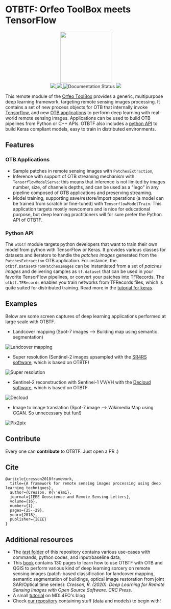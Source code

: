 # OTBTF: Orfeo ToolBox meets TensorFlow

<p align="center">
<img src="images/logo.png" width="160px">
<br>
<a href="https://gitlab.irstea.fr/remi.cresson/otbtf/-/releases">
<img src="https://gitlab.irstea.fr/remi.cresson/otbtf/-/badges/release.svg">
</a>
<a href="https://gitlab.irstea.fr/remi.cresson/otbtf/-/commits/master">
<img src="https://gitlab.irstea.fr/remi.cresson/otbtf/badges/master/pipeline.svg">
</a>
<img src='https://readthedocs.org/projects/otbtf/badge/?version=latest' alt='Documentation Status' />
<a href="LICENSE">
<img src="https://img.shields.io/badge/License-Apache%202.0-blue.svg">
</a>
</p>


This remote module of the [Orfeo ToolBox](https://www.orfeo-toolbox.org) 
provides a generic, multipurpose deep learning framework, targeting remote 
sensing images processing. It contains a set of new process objects for OTB 
that internally invoke [Tensorflow](https://www.tensorflow.org/), and new [OTB 
applications](#otb-applications) to perform deep learning with real-world 
remote sensing images. Applications can be used to build OTB pipelines from 
Python or C++ APIs. OTBTF also includes a [python API](#python-api) to build 
Keras compliant models, easy to train in distributed environments. 


## Features

### OTB Applications

- Sample patches in remote sensing images with `PatchesExtraction`,
- Inference with support of OTB streaming mechanism with 
`TensorflowModelServe`: this means that inference is not limited by images 
number, size, of channels depths, and can be used as a "lego" in any pipeline 
composed of OTB applications and preserving streaming.
- Model training, supporting save/restore/import operations (a model can be 
trained from scratch or fine-tuned) with `TensorflowModelTrain`. This 
application targets mostly newcomers and is nice for educational purpose, but 
deep learning practitioners will for sure prefer the Python API of OTBTF.  

### Python API

The `otbtf` module targets python developers that want to train their own 
model from python with TensorFlow or Keras.
It provides various classes for datasets and iterators to handle the 
_patches images_ generated from the `PatchesExtraction` OTB application.
For instance, the `otbtf.DatasetFromPatchesImages` can be instantiated from a 
set of _patches images_ and delivering samples as `tf.dataset` that can be 
used in your favorite TensorFlow pipelines, or convert your patches into 
TFRecords. The `otbtf.TFRecords` enables you train networks from TFRecords 
files, which is quite suited for distributed training. Read more in the 
[tutorial for keras](api_tutorial.html).

## Examples

Below are some screen captures of deep learning applications performed at 
large scale with OTBTF.

 - Landcover mapping (Spot-7 images --> Building map using semantic 
segmentation)

![Landcover mapping](https://gitlab.irstea.fr/remi.cresson/otbtf/-/raw/develop/doc/images/landcover.png)

 - Super resolution (Sentinel-2 images upsampled with the 
[SR4RS software](https://github.com/remicres/sr4rs), which is based on OTBTF)
 
![Super resolution](https://gitlab.irstea.fr/remi.cresson/otbtf/-/raw/develop/doc/images/supresol.png)

 - Sentinel-2 reconstruction with Sentinel-1 VV/VH with the 
[Decloud software](https://github.com/CNES/decloud), which is based on OTBTF

![Decloud](https://github.com/CNES/decloud/raw/master/doc/images/cap2.jpg)
 
 - Image to image translation (Spot-7 image --> Wikimedia Map using CGAN. 
So unnecessary but fun!)

![Pix2pix](https://gitlab.irstea.fr/remi.cresson/otbtf/-/raw/develop/doc/images/pix2pix.png)

## Contribute

Every one can **contribute** to OTBTF. Just open a PR :)

## Cite

```
@article{cresson2018framework,
  title={A framework for remote sensing images processing using deep learning techniques},
  author={Cresson, R{\'e}mi},
  journal={IEEE Geoscience and Remote Sensing Letters},
  volume={16},
  number={1},
  pages={25--29},
  year={2018},
  publisher={IEEE}
}
```

## Additional resources

- The [*test* folder](https://github.com/remicres/otbtf/tree/master/test/) 
of this repository contains various use-cases with commands, python codes, and 
input/baseline data,
- This [book](https://doi.org/10.1201/9781003020851) contains 130 pages to 
learn how to use OTBTF with OTB and QGIS to perform various kind of deep 
learning sorcery on remote sensing images (patch-based classification for 
landcover mapping, semantic segmentation of buildings, optical image 
restoration from joint SAR/Optical time series): *Cresson, R. (2020). Deep 
Learning for Remote Sensing Images with Open Source Software. CRC Press.*
- A small [tutorial](https://mdl4eo.irstea.fr/2019/01/04/an-introduction-to-deep-learning-on-remote-sensing-images-tutorial/) on MDL4EO's blog
- Check [our repository](https://github.com/remicres/otbtf_tutorials_resources) 
containing stuff (data and models) to begin with!
